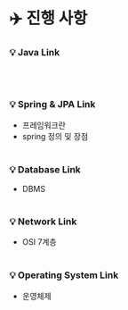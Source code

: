 # ✈️ 진행 사항

### 💡 Java Link

<br><br>
### 💡 Spring & JPA Link
- 프레임워크란
- spring 정의 및 장점
<br><br>
### 💡 Database Link
- DBMS
<br><br>
### 💡 Network Link
- OSI 7계층
<br><br>
### 💡 Operating System Link
- 운영체제
